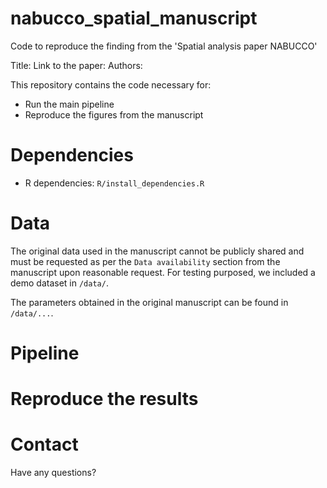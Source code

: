 # nabucco_spatial_manuscript
Code to reproduce the finding from the 'Spatial analysis paper NABUCCO'

Title:
Link to the paper:
Authors: 

This repository contains the code necessary for:
* Run the main pipeline
* Reproduce the figures from the manuscript

# Dependencies
* R dependencies: `R/install_dependencies.R`

# Data

The original data used in the manuscript cannot be publicly shared and must be requested as per the `Data availability` section from the manuscript upon reasonable request. For testing purposed, we included a demo dataset in `/data/`. 

The parameters obtained in the original manuscript can be found in `/data/...`.

# Pipeline

# Reproduce the results

# Contact
Have any questions? 
